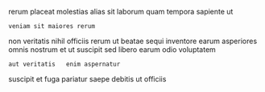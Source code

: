 <!--
title: Monitored client-driven contingency
author: Meaghan
date: 2014-11-20-2203
link: 2014-11-20-2203-monitored-client-driven-contingency
tags: [beards,JQuery,HTML,graphics]
-->

rerum      placeat 
molestias alias  sit laborum quam
 tempora sapiente ut
 	veniam sit maiores rerum
non   veritatis  nihil 
   officiis rerum  ut 
beatae sequi inventore earum asperiores omnis   nostrum et
ut  suscipit sed  libero earum odio voluptatem 
 	aut veritatis   enim aspernatur
suscipit et fuga pariatur saepe
debitis ut officiis